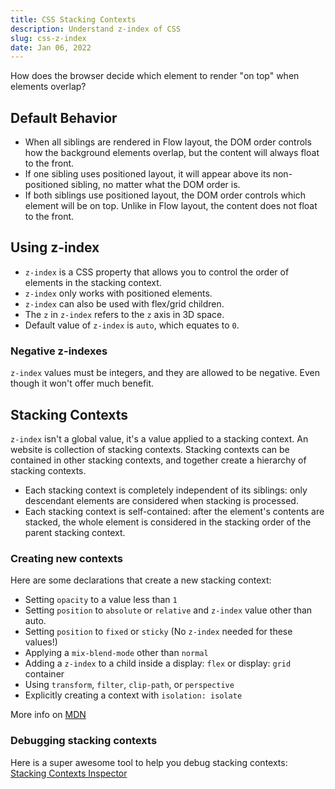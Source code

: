 ```yaml
---
title: CSS Stacking Contexts
description: Understand z-index of CSS
slug: css-z-index
date: Jan 06, 2022
---
```


How does the browser decide which element to render "on top" when elements overlap?

## Default Behavior

- When all siblings are rendered in Flow layout, the DOM order controls how the background elements overlap, but the content will always float to the front.
- If one sibling uses positioned layout, it will appear above its non-positioned sibling, no matter what the DOM order is.
- If both siblings use positioned layout, the DOM order controls which element will be on top. Unlike in Flow layout, the content does not float to the front.

## Using z-index

- `z-index` is a CSS property that allows you to control the order of elements in the stacking context.
- `z-index` only works with positioned elements.
- `z-index` can also be used with flex/grid children.
- The `z` in `z-index` refers to the `z` axis in 3D space.
- Default value of `z-index` is `auto`, which equates to `0`.

### Negative z-indexes

`z-index` values must be integers, and they are allowed to be negative.
Even though it won't offer much benefit.

## Stacking Contexts

`z-index` isn't a global value, it's a value applied to a stacking context.
An website is collection of stacking contexts. Stacking contexts can be contained in other stacking contexts, and together create a hierarchy of stacking contexts.

- Each stacking context is completely independent of its siblings: only descendant elements are considered when stacking is processed.
- Each stacking context is self-contained: after the element's contents are stacked, the whole element is considered in the stacking order of the parent stacking context.

### Creating new contexts

Here are some declarations that create a new stacking context:

- Setting `opacity` to a value less than `1`
- Setting `position` to `absolute` or `relative` and `z-index` value other than auto.
- Setting `position` to `fixed` or `sticky` (No `z-index` needed for these values!)
- Applying a `mix-blend-mode` other than `normal`
- Adding a `z-index` to a child inside a display: `flex` or display: `grid` container
- Using `transform`, `filter`, `clip-path`, or `perspective`
- Explicitly creating a context with `isolation: isolate`

More info on [MDN](https://developer.mozilla.org/en-US/docs/Web/CSS/CSS_Positioning/Understanding_z_index/The_stacking_context)

### Debugging stacking contexts

Here is a super awesome tool to help you debug stacking contexts: [Stacking Contexts Inspector](https://github.com/andreadev-it/stacking-contexts-inspector)
